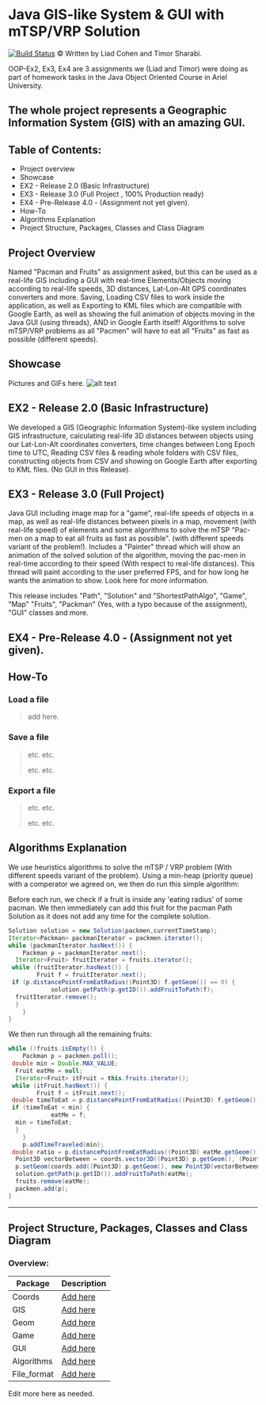 # Java GIS-like System & GUI  with mTSP/VRP Solution



[![Build Status](https://travis-ci.org/joemccann/dillinger.svg?branch=master)](https://github.com/xposionn/OOP-Ex2/)
© Written by Liad Cohen and Timor Sharabi.

OOP-Ex2, Ex3, Ex4 are 3 assignments we (Liad and Timor) were doing as part of homework tasks in the Java Object Oriented Course in Ariel University.


## The whole project represents a Geographic Information System (GIS) with an amazing GUI.

## Table of Contents:
- Project overview
- Showcase
- EX2 - Release 2.0 (Basic Infrastructure)
- EX3 - Release 3.0 (Full Project , 100% Production ready)
- EX4 - Pre-Release 4.0 - (Assignment not yet given).
- How-To
- Algorithms Explanation
- Project Structure, Packages, Classes and Class Diagram



## Project Overview 
Named "Pacman and Fruits" as assignment asked, but this can be used as a real-life GIS including a GUI with real-time Elements/Objects moving according to real-life speeds, 3D distances, Lat-Lon-Alt GPS coordinates converters and more.
Saving, Loading CSV files to work inside the application, as well as Exporting to KML files which are compatible with Google Earth, as well as showing the full animation of objects moving in the Java GUI (using threads), AND in Google Earth itself!
Algorithms to solve mTSP/VRP problems as all "Pacmen" will have to eat all "Fruits" as fast as possible (different speeds).

## Showcase
Pictures and GIFs here.
![alt text](https://camo.githubusercontent.com/6720886e5d4570689d94e5adc5162f3c489d8cb3/68747470733a2f2f692e6962622e636f2f5a4b714c6b64622f53637265656e73686f742d312e706e67)

## EX2 - Release 2.0 (Basic Infrastructure)
We developed a GIS (Geographic Information System)-like system including GIS infrastructure, calculating real-life 3D distances between objects using our Lat-Lon-Alt coordinates converters, time changes between Long Epoch time to UTC, 
Reading CSV files & reading whole folders with CSV files, constructing objects from CSV and showing on Google Earth after exporting to KML files. 
(No GUI in this Release).


## EX3 - Release 3.0 (Full Project)
Java GUI including image map for a "game", real-life speeds of objects in a map, as well as real-life distances between pixels in a map, movement (with real-life speed) of elements and some algorithms to solve the mTSP "Pac-men on a map to eat all fruits as fast as possible". (with different speeds variant of the problem!).
Includes a "Painter" thread which will show an animation of the solved solution of the algorithm, moving the pac-men in real-time according to their speed (With respect to real-life distances). This thread will paint according to the user preferred FPS, and for how long he wants the animation to show.  Look here for more information.

This release includes "Path", "Solution" and "ShortestPathAlgo", "Game", "Map" "Fruits", "Packman" (Yes, with a typo because of the assignment), "GUI" classes and more.

## EX4 - Pre-Release 4.0 - (Assignment not yet given).

##  How-To
### Load a file
>add here.
### Save a file
>etc. etc.
>
>etc. etc.

### Export a file
>etc. etc.
>
>etc. etc.

## Algorithms Explanation
We use heuristics algorithms to solve the mTSP / VRP problem (With different speeds variant of the problem).
Using a min-heap (priority queue) with a comperator we agreed on, we then do run this simple algorithm:

Before each run, we check if a fruit is inside any 'eating radius' of some pacman. We then immediately can add this fruit for the pacman Path Solution as it does not add any time for the complete solution.
````Java
Solution solution = new Solution(packmen,currentTimeStamp);  
Iterator<Packman> packmanIterator = packmen.iterator();  
while (packmanIterator.hasNext()) {  
    Packman p = packmanIterator.next();  
  Iterator<Fruit> fruitIterator = fruits.iterator();  
 while (fruitIterator.hasNext()) {  
        Fruit f = fruitIterator.next();  
 if (p.distancePointFromEatRadius((Point3D) f.getGeom()) == 0) {  
            solution.getPath(p.getID()).addFruitToPath(f);  
  fruitIterator.remove();  
  }  
    }  
}
````
We then run through all the remaining fruits:
````Java
while (!fruits.isEmpty()) {  
    Packman p = packmen.poll();  
 double min = Double.MAX_VALUE;  
  Fruit eatMe = null;  
  Iterator<Fruit> itFruit = this.fruits.iterator();  
 while (itFruit.hasNext()) {  
        Fruit f = itFruit.next();  
 double timeToEat = p.distancePointFromEatRadius((Point3D) f.getGeom()) / p.getSpeed();  
 if (timeToEat < min) {  
            eatMe = f;  
  min = timeToEat;  
  }  
    }  
    p.addTimeTraveled(min);  
 double ratio = p.distancePointFromEatRadius((Point3D) eatMe.getGeom()) / coords.distance3d((Point3D) p.getGeom(), (Point3D) eatMe.getGeom());  
  Point3D vectorBetween = coords.vector3D((Point3D) p.getGeom(), (Point3D) eatMe.getGeom());  
  p.setGeom(coords.add((Point3D) p.getGeom(), new Point3D(vectorBetween.x() * ratio, vectorBetween.y() * ratio, vectorBetween.z() * ratio))); //packman will be placed at the next fruit position that he will eat.  
  solution.getPath(p.getID()).addFruitToPath(eatMe);  
  fruits.remove(eatMe);  
  packmen.add(p);  
}
````

____________________________________________________________________________________________________________



## Project Structure, Packages, Classes and Class Diagram

### Overview:
| Package| Description|
| ------ | ------ |
| Coords| [Add here][sameREADME]|
| GIS 	| [Add here][sameREADME] |
| Geom | [Add here][sameREADME] |
| Game | [Add here][sameREADME] |
| GUI| [Add here][sameREADME] |
| Algorithms | [Add here][sameREADME] |
| File_format| [Add here][sameREADME] |


   [sameREADME]: <https://github.com/xposionn/OOP-Ex2/edit/master/README.md>


Edit more here as needed.
